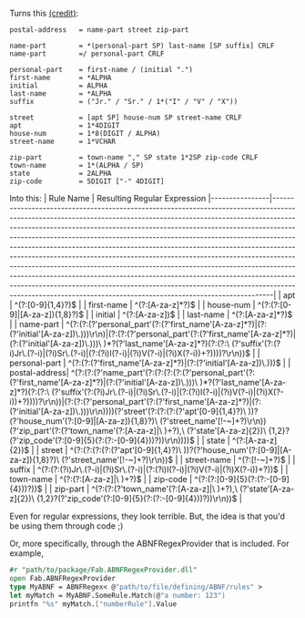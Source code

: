 Turns this [(credit)](https://en.wikipedia.org/wiki/Augmented_Backus–Naur_form):
```
postal-address   = name-part street zip-part

name-part        = *(personal-part SP) last-name [SP suffix] CRLF
name-part        =/ personal-part CRLF

personal-part    = first-name / (initial ".")
first-name       = *ALPHA
initial          = ALPHA
last-name        = *ALPHA
suffix           = ("Jr." / "Sr." / 1*("I" / "V" / "X"))

street           = [apt SP] house-num SP street-name CRLF
apt              = 1*4DIGIT
house-num        = 1*8(DIGIT / ALPHA)
street-name      = 1*VCHAR

zip-part         = town-name "," SP state 1*2SP zip-code CRLF
town-name        = 1*(ALPHA / SP)
state            = 2ALPHA
zip-code         = 5DIGIT ["-" 4DIGIT]
```

Into this:
| Rule Name      | Resulting Regular Expression
|----------------|------------------------------------------------------------------------------------------------------------------------------------------------------------------------------------------------------------------------------------------------------------------------------------------------------------------------------------------------------------------------------------------------------------------------------------------------------------------------------------------------------------------------------------------------------------------------------------------------------------------------------------------------------------------------------------------------------------------------------------------------------------------------------------------------------------|
| apt            | ^\(?:\[0\-9\]\{1,4\}?\)$                                                                                                                                                                                                                                                                                                                                                                                                                                                                                                                                                                                                                                                                                                                                                                                   |
| first\-name    | ^\(?:\[A\-za\-z\]\*?\)$                                                                                                                                                                                                                                                                                                                                                                                                                                                                                                                                                                                                                                                                                                                                                                                    |
| house\-num     | ^\(?:\(?:\[0\-9\]\|\[A\-za\-z\]\)\{1,8\}?\)$                                                                                                                                                                                                                                                                                                                                                                                                                                                                                                                                                                                                                                                                                                                                                               |
| initial        | ^\(?:\[A\-za\-z\]\)$                                                                                                                                                                                                                                                                                                                                                                                                                                                                                                                                                                                                                                                                                                                                                                                       |
| last\-name     | ^\(?:\[A\-za\-z\]\*?\)$                                                                                                                                                                                                                                                                                                                                                                                                                                                                                                                                                                                                                                                                                                                                                                                    |
| name\-part     | ^\(?:\(?:\(?'personal\_part'\(?:\(?'first\_name'\[A\-za\-z\]\*?\)\|\(?:\(?'initial'\[A\-za\-z\]\)\\\.\)\)\)\\r\\n\)\|\(?:\(?:\(?'personal\_part'\(?:\(?'first\_name'\[A\-za\-z\]\*?\)\|\(?:\(?'initial'\[A\-za\-z\]\)\\\.\)\)\)\\ \)\*?\(?'last\_name'\[A\-za\-z\]\*?\)\(?:\(?:\\ \(?'suffix'\(?:\(?i\)Jr\\\.\(?\-i\)\|\(?i\)Sr\\\.\(?\-i\)\|\(?:\(?i\)I\(?\-i\)\|\(?i\)V\(?\-i\)\|\(?i\)X\(?\-i\)\)\+?\)\)\)\)?\\r\\n\)\)$                                                                                                                                                                                                                                                                                                                                                                                |
| personal\-part | ^\(?:\(?:\(?'first\_name'\[A\-za\-z\]\*?\)\|\(?:\(?'initial'\[A\-za\-z\]\)\\\.\)\)\)$                                                                                                                                                                                                                                                                                                                                                                                                                                                                                                                                                                                                                                                                                                                      |
| postal\-address| ^\(?:\(?:\(?'name\_part'\(?:\(?:\(?:\(?:\(?'personal\_part'\(?:\(?'first\_name'\[A\-za\-z\]\*?\)\|\(?:\(?'initial'\[A\-za\-z\]\)\\\.\)\)\)\\ \)\*?\(?'last\_name'\[A\-za\-z\]\*?\)\(?:\(?:\\ \(?'suffix'\(?:\(?i\)Jr\\\.\(?\-i\)\|\(?i\)Sr\\\.\(?\-i\)\|\(?:\(?i\)I\(?\-i\)\|\(?i\)V\(?\-i\)\|\(?i\)X\(?\-i\)\)\+?\)\)\)\)?\\r\\n\)\)\|\(?:\(?:\(?'personal\_part'\(?:\(?'first\_name'\[A\-za\-z\]\*?\)\|\(?:\(?'initial'\[A\-za\-z\]\)\\\.\)\)\)\\r\\n\)\)\)\)\(?'street'\(?:\(?:\(?:\(?'apt'\[0\-9\]\{1,4\}?\)\\ \)\)?\(?'house\_num'\(?:\[0\-9\]\|\[A\-za\-z\]\)\{1,8\}?\)\\ \(?'street\_name'\[\!\-~\]\+?\)\\r\\n\)\)\(?'zip\_part'\(?:\(?'town\_name'\(?:[A\-za\-z\]\|\\ \)\+?\),\\ \(?'state'\[A-za-z\]\{2\}\)\\ \{1,2\}?\(?'zip\_code'\(?:\[0-9\]\{5\}\(?:\(?:-\[0-9\]\{4\}\)\)?\)\)\\r\\n\)\)\)\)$ |
| state          | ^\(?:\[A\-za\-z\]\{2\}\)$                                                                                                                                                                                                                                                                                                                                                                                                                                                                                                                                                                                                                                                                                                                                                                                  |
| street         | ^\(?:\(?:\(?:\(?:\(?'apt'\[0\-9\]\{1,4\}?\)\\ \)\)?\(?'house\_num'\(?:\[0\-9\]\|\[A\-za\-z\]\)\{1,8\}?\)\\ \(?'street\_name'\[\!\-~\]\+?\)\\r\\n\)\)$                                                                                                                                                                                                                                                                                                                                                                                                                                                                                                                                                                                                                                                      |
| street\-name   | ^\(?:\[\!\-~\]\+?\)$                                                                                                                                                                                                                                                                                                                                                                                                                                                                                                                                                                                                                                                                                                                                                                                       |
| suffix         | ^\(?:\(?:\(?i\)Jr\\\.\(?\-i\)\|\(?i\)Sr\\\.\(?\-i\)\|\(?:\(?i\)I\(?\-i\)\|\(?i\)V\(?\-i\)\|\(?i\)X\(?\-i\)\)\+?\)\)$                                                                                                                                                                                                                                                                                                                                                                                                                                                                                                                                                                                                                                                                                       |
| town\-name     | ^\(?:\(?:\[A\-za\-z\]\|\\ \)\+?\)$                                                                                                                                                                                                                                                                                                                                                                                                                                                                                                                                                                                                                                                                                                                                                                         |
| zip\-code      | ^\(?:\(?:\[0\-9\]\{5\}\(?:\(?:\-\[0\-9\]\{4\}\)\)?\)\)$                                                                                                                                                                                                                                                                                                                                                                                                                                                                                                                                                                                                                                                                                                                                                    |
| zip\-part      | ^\(?:\(?:\(?'town\_name'\(?:\[A\-za\-z\]\|\\ \)\+?\),\\ \(?'state'\[A\-za\-z\]\{2\}\)\\ \{1,2\}?\(?'zip\_code'\(?:\[0\-9\]\{5\}\(?:\(?:\-\[0\-9\]\{4\}\)\)?\)\)\\r\\n\)\)$                                                                                                                                                                                                                                                                                                                                                                                                                                                                                                                                                                                                                                 |

Even for regular expressions, they look terrible. But, the idea is that you'd be using them through code ;)

Or, more specifically, through the ABNFRegexProvider that is included. For example,

```fsharp
#r "path/to/package/Fab.ABNFRegexProvider.dll"
open Fab.ABNFRegexProvider
type MyABNF = ABNFRegex< @"path/to/file/defining/ABNF/rules" >
let myMatch = MyABNF.SomeRule.Match(@"a number: 123")
printfn "%s" myMatch.["numberRule"].Value
```
